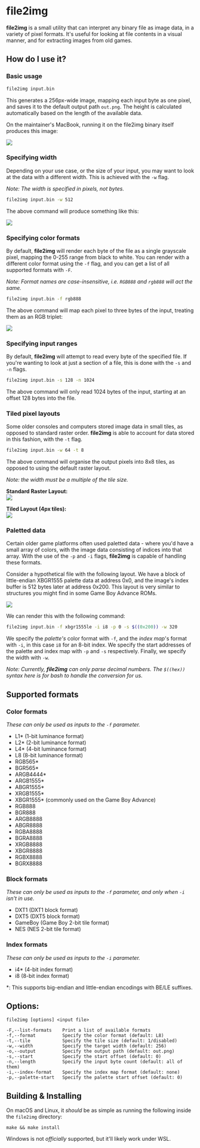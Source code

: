 # file2img

**file2img** is a small utility that can interpret any binary file as image data, in a variety of pixel formats. It's useful for looking at file contents in a visual manner, and for extracting images from old games.

## How do I use it?

### Basic usage

```sh
file2img input.bin
```

This generates a 256px-wide image, mapping each input byte as one pixel, and saves it to the default output path `out.png`. The height is calculated automatically based on the length of the available data.

On the maintainer's MacBook, running it on the file2img binary itself produces this image:

![](docs/self.png)


### Specifying width

Depending on your use case, or the size of your input, you may want to look at the data with a different width. This is achieved with the `-w` flag.

_Note: The width is specified in pixels, not bytes._

```sh
file2img input.bin -w 512
```

The above command will produce something like this:

![](docs/self-512-wide.png)


### Specifying color formats

By default, **file2img** will render each byte of the file as a single grayscale pixel, mapping the 0-255 range from black to white.
You can render with a different color format using the `-f` flag, and you can get a list of all supported formats with `-F`.

_Note: Format names are case-insensitive, i.e. `RGB888` and `rgb888` will act the same._

```sh
file2img input.bin -f rgb888
```

The above command will map each pixel to three bytes of the input, treating them as an RGB triplet:

![](docs/self-rgb888.png)



### Specifying input ranges

By default, **file2img** will attempt to read every byte of the specified file.
If you're wanting to look at just a section of a file, this is done with the `-s` and `-n` flags.

```sh
file2img input.bin -s 128 -n 1024
```

The above command will only read 1024 bytes of the input, starting at an offset 128 bytes into the file.


### Tiled pixel layouts

Some older consoles and computers stored image data in small tiles, as opposed to standard raster order.
**file2img** is able to account for data stored in this fashion, with the `-t` flag.

```sh
file2img input.bin -w 64 -t 8
```

The above command will organise the output pixels into 8x8 tiles, as opposed to using the default raster layout.

_Note: the width must be a multiple of the tile size._

**Standard Raster Layout:**  
![](docs/raster-layout.svg)

**Tiled Layout (4px tiles):**  
![](docs/tile-layout.svg)


### Paletted data

Certain older game platforms often used paletted data - where you'd have a small array of colors, with the image data consisting of indices into that array. With the use of the `-p` and `-i` flags, **file2img** is capable of handling these formats.

Consider a hypothetical file with the following layout. We have a block of little-endian XBGR1555 palette data at address 0x0, and the image's index buffer is 512 bytes later at address 0x200. This layout is very similar to structures you might find in some Game Boy Advance ROMs.

![](docs/palette-layout.svg)

We can render this with the following command:

```sh
file2img input.bin -f xbgr1555le -i i8 -p 0 -s $((0x200)) -w 320
```

We specify the _palette's_ color format with `-f`, and the _index map_'s format with `-i`, in this case `i8` for an 8-bit index. We specify the start addresses of the palette and index map with `-p` and `-s` respectively. Finally, we specify the width with `-w`.

_Note: Currently, **file2img** can only parse decimal numbers. The `$((hex))` syntax here is for bash to handle the conversion for us._


## Supported formats

### Color formats
_These can only be used as inputs to the `-f` parameter._

* L1\* (1-bit luminance format)
* L2\* (2-bit luminance format)
* L4\* (4-bit luminance format)
* L8   (8-bit luminance format)
* RGB565\*
* BGR565\*
* ARGB4444\*
* ARGB1555\*
* ABGR1555\*
* XRGB1555\*
* XBGR1555\* (commonly used on the Game Boy Advance)
* RGB888
* BGR888
* ARGB8888
* ABGR8888
* RGBA8888
* BGRA8888
* XRGB8888
* XBGR8888
* RGBX8888
* BGRX8888

### Block formats
_These can only be used as inputs to the `-f` parameter, and only when `-i` isn't in use._

* DXT1       (DXT1 block format)
* DXT5       (DXT5 block format)
* GameBoy    (Game Boy 2-bit tile format)
* NES        (NES 2-bit tile format)

### Index formats
_These can only be used as inputs to the `-i` parameter._

* i4\*    (4-bit index format)
* i8      (8-bit index format)

\*: This supports big-endian and little-endian encodings with BE/LE suffixes.



## Options:

```
file2img [options] <input file>

-F,--list-formats    Print a list of available formats
-f,--format          Specify the color format (default: L8)
-t,--tile            Specify the tile size (default: 1/disabled)
-w,--width           Specify the target width (default: 256)
-o,--output          Specify the output path (default: out.png)
-s,--start           Specify the start offset (default: 0)
-n,--length          Specify the input byte count (default: all of them)
-i,--index-format    Specify the index map format (default: none)
-p,--palette-start   Specify the palette start offset (default: 0)
```



## Building & Installing

On macOS and Linux, it _should_ be as simple as running the following inside the `file2img` directory:

```
make && make install
```

Windows is not _officially_ supported, but it'll likely work under WSL.

